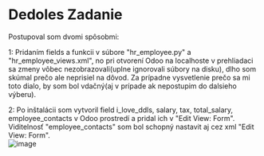# Dedoles Zadanie 
Postupoval som dvomi spôsobmi:

1: Pridaním fields a funkcii v súbore "hr_employee.py" a "hr_employee_views.xml", no pri otvorení Odoo na localhoste v prehliadaci sa zmeny vôbec nezobrazovali(uplne ignorovali súbory na disku), dlho som skúmal prečo ale neprisiel na dôvod. Za prípadne vysvetlenie prečo sa mi toto dialo, by som bol vdačný(aj v prípade ak nepostupim do dalsieho výberu).     

2: Po inštalácii som vytvoril field i_love_ddls, salary, tax, total_salary, employee_contacts v Odoo prostredí a pridal ich v "Edit View: Form". Viditelnosť "employee_contacts"  som bol schopný nastavit aj cez xml "Edit View: Form".  
![image](https://user-images.githubusercontent.com/70539776/123003905-2d267080-d3b4-11eb-9fa0-c6d2218c068e.png)


